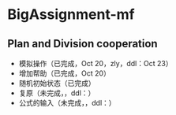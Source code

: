 # BigAssignment-mf
##  Plan and Division cooperation
- 模拟操作（已完成，Oct 20，zly，ddl：Oct 23）
 - 增加帮助（已完成，Oct 20）
- 随机初始状态（已完成）
- 复原（未完成，，ddl：）
- 公式的输入（未完成，，ddl：）
